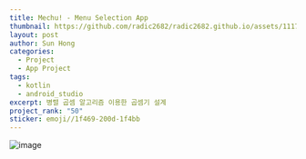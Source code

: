 ```yaml
---
title: Mechu! - Menu Selection App
thumbnail: https://github.com/radic2682/radic2682.github.io/assets/11177959/f76808a3-5328-46fd-90ca-0c44efc386e7
layout: post
author: Sun Hong
categories:
  - Project
  - App Project
tags:
  - kotlin
  - android_studio
excerpt: 병렬 곱셈 알고리즘 이용한 곱셈기 설계
project_rank: "50"
sticker: emoji//1f469-200d-1f4bb
---
```

![image](https://github.com/radic2682/radic2682.github.io/assets/11177959/f76808a3-5328-46fd-90ca-0c44efc386e7)